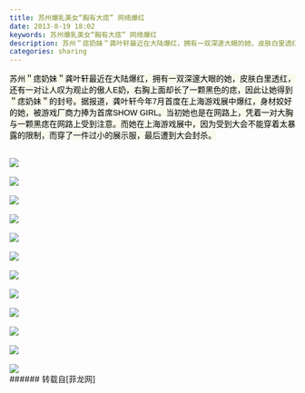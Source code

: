 ```yaml
---
title: 苏州爆乳美女“胸有大痣” 网络爆红
date: 2013-8-19 18:02
keywords: 苏州爆乳美女“胸有大痣” 网络爆红
description: 苏州＂痣奶妹＂龚叶轩最近在大陆爆红，拥有一双深邃大眼的她，皮肤白里透红，还有一对让人叹为观止的傲人E奶，右胸上面却长了一颗黑色的痣，因此让她得到＂痣奶妹＂的封号。据报道，龚叶轩今年7月首度在上海游戏展中爆红，身材姣好的她，被游戏厂商力捧为首席SHOW GIRL。当初她也是在网路上，凭着一对大胸与一颗黑痣在网路上受到注意。而她在上海游戏展中，因为受到大会不能穿着太暴露的限制，而穿了一件过小的展示服，最后遭到大会封杀。
categories: sharing
---
```

<td class="t_f" id="postmessage_36451">

<font color="#000"><font style="background-color:rgb(249, 249, 236)"><font face="Arial">苏州＂痣奶妹＂龚叶轩最近在大陆爆红，拥有一双深邃大眼的她，皮肤白里透红，还有一对让人叹为观止的傲人E奶，右胸上面却长了一颗黑色的痣，因此让她得到＂痣奶妹＂的封号。据报道，龚叶轩今年7月首度在上海游戏展中爆红，身材姣好的她，被游戏厂商力捧为首席SHOW GIRL。当初她也是在网路上，凭着一对大胸与一颗黑痣在网路上受到注意。而她在上海游戏展中，因为受到大会不能穿着太暴露的限制，而穿了一件过小的展示服，最后遭到大会封杀。</font></font></font><br/>
<br/>

<img aid="15039" data-cf-modified-c1243fe576b27a62cf1132d5-="" file="data/attachment/forum/201308/19/180215j0fg0kens5alslgp.jpg.thumb.jpg" id="aimg_15039" inpost="1" onclick="" onmouseover="" src="http://www.flw.ph/data/attachment/forum/201308/19/180215j0fg0kens5alslgp.jpg" style="cursor:pointer" zoomfile="data/attachment/forum/201308/19/180215j0fg0kens5alslgp.jpg"/>


<br/>
<br/>

<img aid="15040" data-cf-modified-c1243fe576b27a62cf1132d5-="" file="data/attachment/forum/201308/19/180216kb9emv55eex6wgwn.jpg.thumb.jpg" id="aimg_15040" inpost="1" onclick="" onmouseover="" src="http://www.flw.ph/data/attachment/forum/201308/19/180216kb9emv55eex6wgwn.jpg" style="cursor:pointer" zoomfile="data/attachment/forum/201308/19/180216kb9emv55eex6wgwn.jpg"/>


<br/>
<br/>

<img aid="15041" data-cf-modified-c1243fe576b27a62cf1132d5-="" file="data/attachment/forum/201308/19/180216ivd1sbhbvu9o3dlh.jpg.thumb.jpg" id="aimg_15041" inpost="1" onclick="" onmouseover="" src="http://www.flw.ph/data/attachment/forum/201308/19/180216ivd1sbhbvu9o3dlh.jpg" style="cursor:pointer" zoomfile="data/attachment/forum/201308/19/180216ivd1sbhbvu9o3dlh.jpg"/>


<br/>
<br/>

<img aid="15042" data-cf-modified-c1243fe576b27a62cf1132d5-="" file="data/attachment/forum/201308/19/180216djyrcch33rfzmqzc.jpg.thumb.jpg" id="aimg_15042" inpost="1" onclick="" onmouseover="" src="http://www.flw.ph/data/attachment/forum/201308/19/180216djyrcch33rfzmqzc.jpg" style="cursor:pointer" zoomfile="data/attachment/forum/201308/19/180216djyrcch33rfzmqzc.jpg"/>


<br/>
<br/>

<img aid="15043" data-cf-modified-c1243fe576b27a62cf1132d5-="" file="data/attachment/forum/201308/19/180217etieesezyglsl4ss.jpg.thumb.jpg" id="aimg_15043" inpost="1" onclick="" onmouseover="" src="http://www.flw.ph/data/attachment/forum/201308/19/180217etieesezyglsl4ss.jpg" style="cursor:pointer" zoomfile="data/attachment/forum/201308/19/180217etieesezyglsl4ss.jpg"/>


<br/>
<br/>

<img aid="15044" data-cf-modified-c1243fe576b27a62cf1132d5-="" file="data/attachment/forum/201308/19/180217dma3oy4oodz0aqzo.jpg.thumb.jpg" id="aimg_15044" inpost="1" onclick="" onmouseover="" src="http://www.flw.ph/data/attachment/forum/201308/19/180217dma3oy4oodz0aqzo.jpg" style="cursor:pointer" zoomfile="data/attachment/forum/201308/19/180217dma3oy4oodz0aqzo.jpg"/>


<br/>
<br/>

<img aid="15045" data-cf-modified-c1243fe576b27a62cf1132d5-="" file="data/attachment/forum/201308/19/180217dtkoaxntfza8dz3o.jpg.thumb.jpg" id="aimg_15045" inpost="1" onclick="" onmouseover="" src="http://www.flw.ph/data/attachment/forum/201308/19/180217dtkoaxntfza8dz3o.jpg" style="cursor:pointer" zoomfile="data/attachment/forum/201308/19/180217dtkoaxntfza8dz3o.jpg"/>


<br/>
<br/>

<img aid="15046" data-cf-modified-c1243fe576b27a62cf1132d5-="" file="data/attachment/forum/201308/19/180218zk89g8li7y9yc4my.jpg.thumb.jpg" id="aimg_15046" inpost="1" onclick="" onmouseover="" src="http://www.flw.ph/data/attachment/forum/201308/19/180218zk89g8li7y9yc4my.jpg" style="cursor:pointer" zoomfile="data/attachment/forum/201308/19/180218zk89g8li7y9yc4my.jpg"/>


<br/>
<br/>

<img aid="15047" data-cf-modified-c1243fe576b27a62cf1132d5-="" file="data/attachment/forum/201308/19/180218v53zfl9rr3z9qfug.jpg.thumb.jpg" id="aimg_15047" inpost="1" onclick="" onmouseover="" src="http://www.flw.ph/data/attachment/forum/201308/19/180218v53zfl9rr3z9qfug.jpg" style="cursor:pointer" zoomfile="data/attachment/forum/201308/19/180218v53zfl9rr3z9qfug.jpg"/>


<br/>
<br/>

<img aid="15048" data-cf-modified-c1243fe576b27a62cf1132d5-="" file="data/attachment/forum/201308/19/180218bccd7ycr7hycfqid.jpg.thumb.jpg" id="aimg_15048" inpost="1" onclick="" onmouseover="" src="http://www.flw.ph/data/attachment/forum/201308/19/180218bccd7ycr7hycfqid.jpg" style="cursor:pointer" zoomfile="data/attachment/forum/201308/19/180218bccd7ycr7hycfqid.jpg"/>


<br/>
<br/>

<img aid="15049" data-cf-modified-c1243fe576b27a62cf1132d5-="" file="data/attachment/forum/201308/19/180219lfxrnu0zshsskypk.jpg.thumb.jpg" id="aimg_15049" inpost="1" onclick="" onmouseover="" src="http://www.flw.ph/data/attachment/forum/201308/19/180219lfxrnu0zshsskypk.jpg" style="cursor:pointer" zoomfile="data/attachment/forum/201308/19/180219lfxrnu0zshsskypk.jpg"/>


<br/>
<br/>

<img aid="15050" data-cf-modified-c1243fe576b27a62cf1132d5-="" file="data/attachment/forum/201308/19/180219b2kaldykadyjzyp7.jpg.thumb.jpg" id="aimg_15050" inpost="1" onclick="" onmouseover="" src="http://www.flw.ph/data/attachment/forum/201308/19/180219b2kaldykadyjzyp7.jpg" style="cursor:pointer" zoomfile="data/attachment/forum/201308/19/180219b2kaldykadyjzyp7.jpg"/>


<br/>
</td>
###### 转载自[菲龙网]